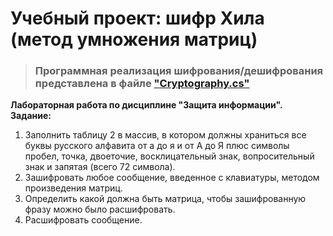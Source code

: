 # Учебный проект: шифр Хила (метод умножения матриц)
> ### Программная реализация шифрования/дешифрования представлена в файле ["Cryptography.cs"](https://github.com/alekseqkravtsov/MatrixMultiplicationCipher/blob/main/MatrixMultiplicationCipher/Cryptography.cs)
**Лабораторная работа по дисциплине "Защита информации".**   
**Задание:**  
1. Заполнить таблицу 2 в массив, в котором должны храниться все буквы
русского алфавита от а до я и от А до Я плюс символы пробел, точка,
двоеточие, восклицательный знак, вопросительный знак и запятая (всего
72 символа).
2. Зашифровать любое сообщение, введенное с клавиатуры, методом
произведения матриц.
3. Определить какой должна быть матрица, чтобы зашифрованную фразу
можно было расшифровать.
4. Расшифровать сообщение.
